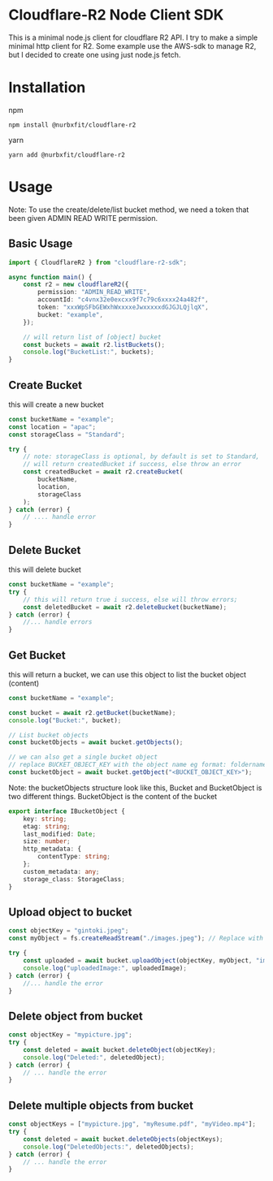 # Cloudflare-R2 Node Client SDK

This is a minimal node.js client for cloudflare R2 API. I try to make a simple minimal http client for R2.
Some example use the AWS-sdk to manage R2, but I decided to create one using just node.js fetch.

# Installation

npm

```
npm install @nurbxfit/cloudflare-r2
```

yarn

```
yarn add @nurbxfit/cloudflare-r2
```

# Usage

Note:
To use the create/delete/list bucket method, we need a token that been given ADMIN READ WRITE permission.

## Basic Usage

```ts
import { CloudflareR2 } from "cloudflare-r2-sdk";

async function main() {
	const r2 = new cloudflareR2({
		permission: "ADMIN_READ_WRITE",
		accountId: "c4vnx32e0excxx9f7c79c6xxxx24a482f",
		token: "xxxWpSFbGEWxhWxxxxeJwxxxxxdGJGJLQjlqX",
		bucket: "example",
	});

	// will return list of [object] bucket
	const buckets = await r2.listBuckets();
	console.log("BucketList:", buckets);
}
```

## Create Bucket

this will create a new bucket

```ts
const bucketName = "example";
const location = "apac";
const storageClass = "Standard";

try {
	// note: storageClass is optional, by default is set to Standard,
	// will return createdBucket if success, else throw an error
	const createdBucket = await r2.createBucket(
		bucketName,
		location,
		storageClass
	);
} catch (error) {
	// .... handle error
}
```

## Delete Bucket

this will delete bucket

```ts
const bucketName = "example";
try {
	// this will return true i success, else will throw errors;
	const deletedBucket = await r2.deleteBucket(bucketName);
} catch (error) {
	//... handle errors
}
```

## Get Bucket

this will return a bucket,
we can use this object to list the bucket object (content)

```ts
const bucketName = "example";

const bucket = await r2.getBucket(bucketName);
console.log("Bucket:", bucket);

// List bucket objects
const bucketObjects = await bucket.getObjects();

// we can also get a single bucket object
// replace BUCKET_OBJECT_KEY with the object name eg format: foldername/filename.extension
const bucketObject = await bucket.getObject("<BUCKET_OBJECT_KEY>");
```

Note: the bucketObjects structure look like this,
Bucket and BucketObject is two different things.
BucketObject is the content of the bucket

```ts
export interface IBucketObject {
	key: string;
	etag: string;
	last_modified: Date;
	size: number;
	http_metadata: {
		contentType: string;
	};
	custom_metadata: any;
	storage_class: StorageClass;
}
```

## Upload object to bucket

```ts
const objectKey = "gintoki.jpeg";
const myObject = fs.createReadStream("./images.jpeg"); // Replace with your binary data

try {
	const uploaded = await bucket.uploadObject(objectKey, myObject, "image/jpeg");
	console.log("uploadedImage:", uploadedImage);
} catch (error) {
	//... handle the error
}
```

## Delete object from bucket

```ts
const objectKey = "mypicture.jpg";
try {
	const deleted = await bucket.deleteObject(objectKey);
	console.log("Deleted:", deletedObject);
} catch (error) {
	// ... handle the error
}
```

## Delete multiple objects from bucket

```ts
const objectKeys = ["mypicture.jpg", "myResume.pdf", "myVideo.mp4"];
try {
	const deleted = await bucket.deleteObjects(objectKeys);
	console.log("DeletedObjects:", deletedObjects);
} catch (error) {
	// ... handle the error
}
```
